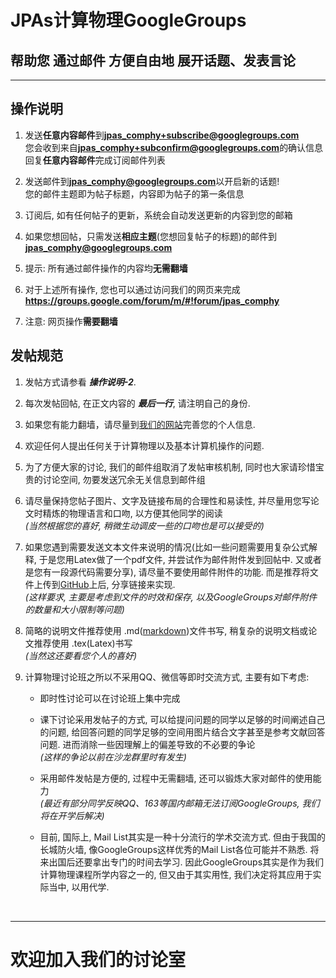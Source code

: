 
# JPAs计算物理GoogleGroups
## 帮助您 **通过邮件** 方便自由地 展开话题、发表言论

- - - 

## 操作说明


1. 发送**任意内容邮件**到**jpas_comphy+subscribe@googlegroups.com**  
   您会收到来自**jpas_comphy+subconfirm@googlegroups.com**的确认信息   
   回复**任意内容邮件**完成订阅邮件列表

2. 发送邮件到**jpas_comphy@googlegroups.com**以开启新的话题!  
您的邮件主题即为帖子标题，内容即为帖子的第一条信息 

3. 订阅后, 如有任何帖子的更新，系统会自动发送更新的内容到您的邮箱    

4. 如果您想回帖，只需发送**相应主题**(您想回复帖子的标题)的邮件到  
 **jpas_comphy@googlegroups.com**

5. 提示: 所有通过邮件操作的内容均**无需翻墙**

6. 对于上述所有操作, 您也可以通过访问我们的网页来完成   
**https://groups.google.com/forum/m/#!forum/jpas_comphy**

7. 注意: 网页操作**需要翻墙**

## 发帖规范
1. 发帖方式请参看 ***操作说明-2***.

2. 每次发帖回帖, 在正文内容的 ***最后一行***, 请注明自己的身份.  

3. 如果您有能力翻墙，请尽量到[我们的网站](https://groups.google.com/forum/m/#!forum/jpas_comphy)完善您的个人信息.  

4. 欢迎任何人提出任何关于计算物理以及基本计算机操作的问题.  

5. 为了方便大家的讨论, 我们的邮件组取消了发帖审核机制, 同时也大家请珍惜宝贵的讨论空间, 勿要发送冗余无关信息到邮件组

6. 请尽量保持您帖子图片、文字及链接布局的合理性和易读性, 并尽量用您写论文时精炼的物理语言和口吻, 以方便其他同学的阅读    
*(当然根据您的喜好, 稍微生动调皮一些的口吻也是可以接受的)*

7. 如果您遇到需要发送文本文件来说明的情况(比如一些问题需要用复杂公式解释,  于是您用Latex做了一个pdf文件, 并尝试作为邮件附件发到回帖中. 又或者是您有一段源代码需要分享), 请尽量不要使用邮件附件的功能. 而是推荐将文件上传到[GitHub](https://github.com/JLUComPhy/JLU_Computational_Physics)上后, 分享链接来实现.  
*(这样要求, 主要是考虑到文件的时效和保存, 以及GoogleGroups对邮件附件的数量和大小限制等问题)*

8. 简略的说明文件推荐使用 .md([markdown](http://wowubuntu.com/markdown/))文件书写, 稍复杂的说明文档或论文推荐使用 .tex(Latex)书写  
*(当然这还要看您个人的喜好)*

9. 计算物理讨论班之所以不采用QQ、微信等即时交流方式, 主要有如下考虑:

    - 即时性讨论可以在讨论班上集中完成  

    - 课下讨论采用发帖子的方式, 可以给提问问题的同学以足够的时间阐述自己的问题, 给回答问题的同学足够的空间用图片结合文字甚至是参考文献回答问题. 进而消除一些因理解上的偏差导致的不必要的争论  
    *(这样的争论以前在沙龙群里时有发生)*

    - 采用邮件发帖是方便的, 过程中无需翻墙, 还可以锻炼大家对邮件的使用能力  
    *(最近有部分同学反映QQ、163等国内邮箱无法订阅GoogleGroups, 我们将在开学后解决)* 
    
    - 目前, 国际上, Mail List其实是一种十分流行的学术交流方式. 但由于我国的长城防火墙, 像GoogleGroups这样优秀的Mail List各位可能并不熟悉. 将来出国后还要拿出专门的时间去学习. 因此GoogleGroups其实是作为我们计算物理课程所学内容之一的, 但又由于其实用性, 我们决定将其应用于实际当中, 以用代学. 

   
- - -
# 欢迎加入我们的讨论室
